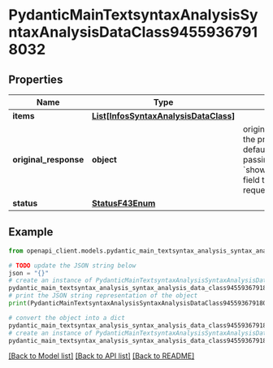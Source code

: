 # PydanticMainTextsyntaxAnalysisSyntaxAnalysisDataClass94559367918032


## Properties

Name | Type | Description | Notes
------------ | ------------- | ------------- | -------------
**items** | [**List[InfosSyntaxAnalysisDataClass]**](InfosSyntaxAnalysisDataClass.md) |  | [optional] 
**original_response** | **object** | original response sent by the provider, hidden by default, show it by passing the &#x60;show_original_response&#x60; field to &#x60;true&#x60; in your request | [optional] 
**status** | [**StatusF43Enum**](StatusF43Enum.md) |  | 

## Example

```python
from openapi_client.models.pydantic_main_textsyntax_analysis_syntax_analysis_data_class94559367918032 import PydanticMainTextsyntaxAnalysisSyntaxAnalysisDataClass94559367918032

# TODO update the JSON string below
json = "{}"
# create an instance of PydanticMainTextsyntaxAnalysisSyntaxAnalysisDataClass94559367918032 from a JSON string
pydantic_main_textsyntax_analysis_syntax_analysis_data_class94559367918032_instance = PydanticMainTextsyntaxAnalysisSyntaxAnalysisDataClass94559367918032.from_json(json)
# print the JSON string representation of the object
print(PydanticMainTextsyntaxAnalysisSyntaxAnalysisDataClass94559367918032.to_json())

# convert the object into a dict
pydantic_main_textsyntax_analysis_syntax_analysis_data_class94559367918032_dict = pydantic_main_textsyntax_analysis_syntax_analysis_data_class94559367918032_instance.to_dict()
# create an instance of PydanticMainTextsyntaxAnalysisSyntaxAnalysisDataClass94559367918032 from a dict
pydantic_main_textsyntax_analysis_syntax_analysis_data_class94559367918032_form_dict = pydantic_main_textsyntax_analysis_syntax_analysis_data_class94559367918032.from_dict(pydantic_main_textsyntax_analysis_syntax_analysis_data_class94559367918032_dict)
```
[[Back to Model list]](../README.md#documentation-for-models) [[Back to API list]](../README.md#documentation-for-api-endpoints) [[Back to README]](../README.md)


